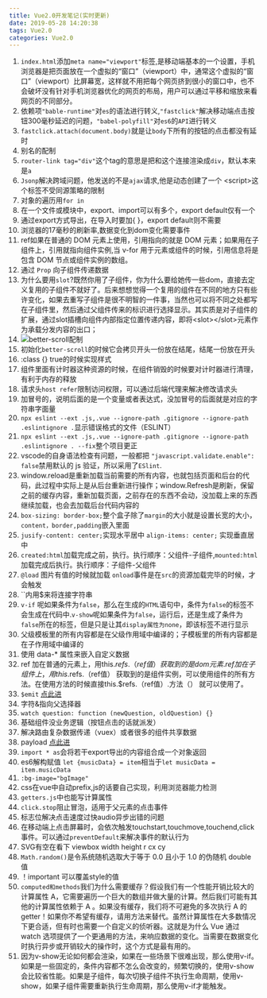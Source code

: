 ```yaml
---
title: Vue2.0开发笔记(实时更新)
date: 2019-05-28 14:20:38
tags: Vue2.0
categories: Vue2.0
---
```


1. `index.html`添加`meta name="viewport"`标签,是移动端基本的一个设置，手机浏览器是把页面放在一个虚拟的“窗口”（viewport）中，通常这个虚拟的“窗口”（viewport）比屏幕宽，这样就不用把每个网页挤到很小的窗口中，也不会破坏没有针对手机浏览器优化的网页的布局，用户可以通过平移和缩放来看网页的不同部分。
2. 依赖项`"bable-runtime"`对`es`的语法进行转义,`"fastclick"`解决移动端点击按钮300毫秒延迟的问题，`"babel-polyfill"`对`es6`的`API`进行转义
3. `fastclick.attach(document.body)`就是让`body`下所有的按钮的点击都没有延时
4. 别名的配制
5. `router-link tag="div"`这个tag的意思是把和这个连接渲染成`div`，默认本来是`a`
6. `Jsonp`解决跨域问题，他发送的不是`ajax`请求,他是动态创建了一个 &#60;script&#62;这个标签不受同源策略的限制
7. 对象的遍历用`for in`
8. 在一个文件或模块中，export、import可以有多个，export default仅有一个
9. 通过export方式导出，在导入时要加{ }，export default则不需要
10. 浏览器的17毫秒的刷新率,数据变化到dom变化需要事件
11. ref如果在普通的 DOM 元素上使用，引用指向的就是 DOM 元素；如果用在子组件上，引用就指向组件实例,当 v-for 用于元素或组件的时候，引用信息将是包含 DOM 节点或组件实例的数组。
12. 通过 `Prop` 向子组件传递数据
13. 为什么要用`slot`?既然你用了子组件，你为什么要给她传一些dom，直接去定义复用的子组件不就好了。后来想想觉得一个复用的组件在不同的地方只有些许变化，如果去重写子组件是很不明智的一件事，当然也可以将不同之处都写在子组件里，然后通过父组件传来的标识进行选择显示。其实质是对子组件的扩展，通过slot插槽向组件内部指定位置传递内容，即将\<slot\>\</slot\>元素作为承载分发内容的出口；
14. ![better-scroll配制](http://blog.panxiandiao.com/20190616181146.png)
15. 初始化`better-scroll`的时候它会拷贝开头一份放在结尾，结尾一份放在开头
16. :class {} true的时候实现样式
17. 组件里面有计时器这种资源的时候，在组件销毁的时候要对计时器进行清理，有利于内存的释放
18. 请求头`host refer`限制访问权限，可以通过后端代理来解决修改请求头
19. 加冒号的，说明后面的是一个变量或者表达式，没加冒号的后面就是对应的字符串字面量
20. `npx eslint --ext .js,.vue --ignore-path .gitignore --ignore-path .eslintignore .`显示错误格式的文件（ESLINT）
21. `npx eslint --ext .js,.vue --ignore-path .gitignore --ignore-path .eslintignore . --fix`整个项目更正
22. vscode的自身语法检查有问题，一般都把 `"javascript.validate.enable": false`禁用默认的 js 验证，所以采用了`ESlint`.
23. window.reload是重新加载当前需要的所有内容，也就包括页面和后台的代码，此过程中实际上是从后台重新进行操作；window.Refresh是刷新，保留之前的缓存内容，重新加载页面，之前存在的东西不会动，没加载上来的东西继续加载，也会去加载后台代码内容的
24. `box-sizing: border-box;`整个盒子除了`margin`的大小就是设置长宽的大小，`content，border,padding`嵌入里面
25. `jusify-content: center;`实现水平居中 `align-items: center;` 实现垂直居中
26. `created:html`加载完成之前，执行。执行顺序：父组件-子组件,`mounted:html`加载完成后执行。执行顺序：子组件-父组件
27. `@load` 图片有值的时候就加载 `onload`事件是在`src`的资源加载完毕的时候，才会触发
28. ``内用$来将连接字符串
29. `v-if` 呢如果条件为`false`，那么在生成的`HTML`语句中，条件为`false`的标签不会生成在代码中.`v-show`呢如果条件为`false`，运行后，还是生成了条件为`false`所在的标签，但是只是让其`display属性为none`，即该标签不进行显示
30. 父级模板里的所有内容都是在父级作用域中编译的；子模板里的所有内容都是在子作用域中编译的
31. 使用 data-* 属性来嵌入自定义数据
32. ref 加在普通的元素上，用this.$refs.（ref值） 获取到的是dom元素.ref 加在子组件上，用this.$refs.（ref值） 获取到的是组件实例，可以使用组件的所有方法。在使用方法的时候直接this.$refs.（ref值）.方法（） 就可以使用了。
33. `$emit` [点此进](https://blog.csdn.net/sllailcp/article/details/78595077)
34. 字符&指向父选择器
35. `watch question: function (newQuestion, oldQuestion) {}`
36. 基础组件没业务逻辑（按钮点击的话就派发）
37. 解决路由复杂数据传递（vuex）或者很多的组件共享数据
38. payload [点此进](https://www.jianshu.com/p/1bd78ccab7d2)
39. `import * as`会将若干export导出的内容组合成一个对象返回
40. es6解构赋值 `let {musicData} = item`相当于`let musicData = item.musicData`
41. `:bg-image="bgImage"`
42. css在vue中自动prefix,js的话要自己实现，利用浏览器能力检测
43. `getters.js`中也能写计算属性
44. `click.stop`阻止冒泡，适用于父元素的点击事件
45. 标志位解决点击速度过快audio异步出错的问题
46. 在移动端上点击屏幕时，会依次触发touchstart,touchmove,touchend,click事件。可以通过`preventDefault`来解决事件的默认行为
47. SVG有空在看下  viewbox  width height r cx cy
48. `Math.random()`是令系统随机选取大于等于 0.0 且小于 1.0 的伪随机 double 值
49. ！important 可以覆盖style的值
50. `computed和methods`我们为什么需要缓存？假设我们有一个性能开销比较大的计算属性 A，它需要遍历一个巨大的数组并做大量的计算。然后我们可能有其他的计算属性依赖于 A 。如果没有缓存，我们将不可避免的多次执行 A 的 getter！如果你不希望有缓存，请用方法来替代。虽然计算属性在大多数情况下更合适，但有时也需要一个自定义的侦听器。这就是为什么 Vue 通过 watch 选项提供了一个更通用的方法，来响应数据的变化。当需要在数据变化时执行异步或开销较大的操作时，这个方式是最有用的。
51. 因为v-show无论如何都会渲染，如果在一些场景下很难出现，那么使用v-if。如果是一些固定的，条件内容都不怎么会改变的，频繁切换的，使用v-show会比较省性能。如果是子组件，每次切换子组件不执行生命周期，使用v-show，如果子组件需要重新执行生命周期，那么使用v-if才能触发。
